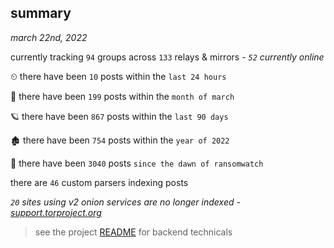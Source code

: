 
## summary
_march 22nd, 2022_

currently tracking `94` groups across `133` relays & mirrors - _`52` currently online_

⏲ there have been `10` posts within the `last 24 hours`

🦈 there have been `199` posts within the `month of march`

🪐 there have been `867` posts within the `last 90 days`

🏚 there have been `754` posts within the `year of 2022`

🦕 there have been `3040` posts `since the dawn of ransomwatch`

there are `46` custom parsers indexing posts

_`20` sites using v2 onion services are no longer indexed - [support.torproject.org](https://support.torproject.org/onionservices/v2-deprecation/)_

> see the project [README](https://github.com/thetanz/ransomwatch#ransomwatch--) for backend technicals
